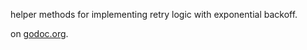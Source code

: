 helper methods for implementing retry logic with exponential backoff.

on [godoc.org](http://godoc.org/github.com/bmatsuo/retry).
